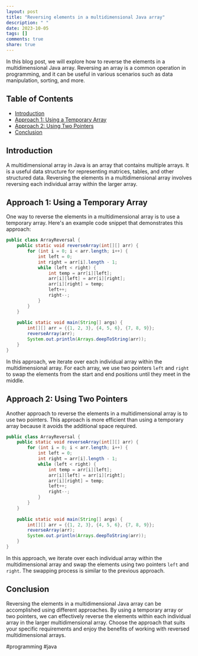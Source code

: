 ```yaml
---
layout: post
title: "Reversing elements in a multidimensional Java array"
description: " "
date: 2023-10-05
tags: []
comments: true
share: true
---
```


In this blog post, we will explore how to reverse the elements in a multidimensional Java array. Reversing an array is a common operation in programming, and it can be useful in various scenarios such as data manipulation, sorting, and more.

## Table of Contents
- [Introduction](#introduction)
- [Approach 1: Using a Temporary Array](#approach-1-using-a-temporary-array)
- [Approach 2: Using Two Pointers](#approach-2-using-two-pointers)
- [Conclusion](#conclusion)

## Introduction

A multidimensional array in Java is an array that contains multiple arrays. It is a useful data structure for representing matrices, tables, and other structured data. Reversing the elements in a multidimensional array involves reversing each individual array within the larger array.

## Approach 1: Using a Temporary Array

One way to reverse the elements in a multidimensional array is to use a temporary array. Here's an example code snippet that demonstrates this approach:

```java
public class ArrayReversal {
    public static void reverseArray(int[][] arr) {
        for (int i = 0; i < arr.length; i++) {
            int left = 0;
            int right = arr[i].length - 1;
            while (left < right) {
                int temp = arr[i][left];
                arr[i][left] = arr[i][right];
                arr[i][right] = temp;
                left++;
                right--;
            }
        }
    }
    
    public static void main(String[] args) {
        int[][] arr = {{1, 2, 3}, {4, 5, 6}, {7, 8, 9}};
        reverseArray(arr);
        System.out.println(Arrays.deepToString(arr));
    }
}
```

In this approach, we iterate over each individual array within the multidimensional array. For each array, we use two pointers `left` and `right` to swap the elements from the start and end positions until they meet in the middle.

## Approach 2: Using Two Pointers

Another approach to reverse the elements in a multidimensional array is to use two pointers. This approach is more efficient than using a temporary array because it avoids the additional space required.

```java
public class ArrayReversal {
    public static void reverseArray(int[][] arr) {
        for (int i = 0; i < arr.length; i++) {
            int left = 0;
            int right = arr[i].length - 1;
            while (left < right) {
                int temp = arr[i][left];
                arr[i][left] = arr[i][right];
                arr[i][right] = temp;
                left++;
                right--;
            }
        }
    }
    
    public static void main(String[] args) {
        int[][] arr = {{1, 2, 3}, {4, 5, 6}, {7, 8, 9}};
        reverseArray(arr);
        System.out.println(Arrays.deepToString(arr));
    }
}
```

In this approach, we iterate over each individual array within the multidimensional array and swap the elements using two pointers `left` and `right`. The swapping process is similar to the previous approach.

## Conclusion

Reversing the elements in a multidimensional Java array can be accomplished using different approaches. By using a temporary array or two pointers, we can effectively reverse the elements within each individual array in the larger multidimensional array. Choose the approach that suits your specific requirements and enjoy the benefits of working with reversed multidimensional arrays.

#programming #java